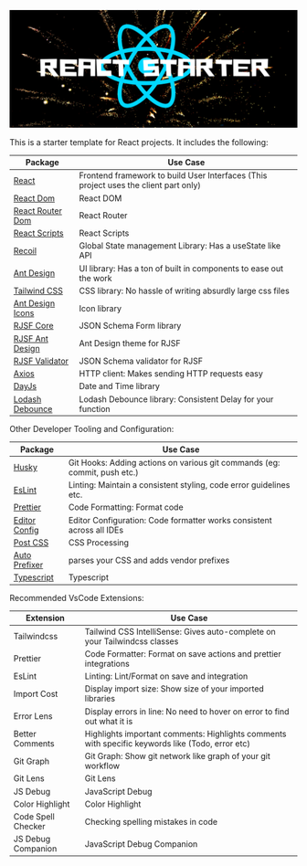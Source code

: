 ![React Starter Template](./public/banner.png)

This is a starter template for React projects. It includes the following:

| Package                                                                                   | Use Case                                                                             |
| ----------------------------------------------------------------------------------------- | ------------------------------------------------------------------------------------ |
| [React](https://react.dev/)                                                               | Frontend framework to build User Interfaces (This project uses the client part only) |
| [React Dom](https://react.dev/reference/react-dom/)                                       | React DOM                                                                            |
| [React Router Dom](https://reactrouter.com/en/main)                                       | React Router                                                                         |
| [React Scripts](https://www.npmjs.com/package/react-scripts/)                             | React Scripts                                                                        |
| [Recoil](https://recoiljs.org/)                                                           | Global State management Library: Has a useState like API                             |
| [Ant Design](https://ant.design/)                                                         | UI library: Has a ton of built in components to ease out the work                    |
| [Tailwind CSS](https://tailwindcss.com/)                                                  | CSS library: No hassle of writing absurdly large css files                           |
| [Ant Design Icons](https://ant.design/components/icon/)                                   | Icon library                                                                         |
| [RJSF Core](https://rjsf-team.github.io/react-jsonschema-form/docs/)                      | JSON Schema Form library                                                             |
| [RJSF Ant Design](https://rjsf-team.github.io/react-jsonschema-form/docs/usage/themes)    | Ant Design theme for RJSF                                                            |
| [RJSF Validator](https://rjsf-team.github.io/react-jsonschema-form/docs/usage/validation) | JSON Schema validator for RJSF                                                       |
| [Axios](https://axios-http.com/docs/intro)                                                | HTTP client: Makes sending HTTP requests easy                                        |
| [DayJs](https://day.js.org/)                                                              | Date and Time library                                                                |
| [Lodash Debounce](https://www.npmjs.com/package/lodash.debounce)                          | Lodash Debounce library: Consistent Delay for your function                          |

Other Developer Tooling and Configuration:

| Package                                          | Use Case                                                                  |
| ------------------------------------------------ | ------------------------------------------------------------------------- |
| [Husky](https://typicode.github.io/husky/)       | Git Hooks: Adding actions on various git commands (eg: commit, push etc.) |
| [EsLint](https://eslint.org/)                    | Linting: Maintain a consistent styling, code error guidelines etc.        |
| [Prettier](https://prettier.io/)                 | Code Formatting: Format code                                              |
| [Editor Config](https://editorconfig.org/)       | Editor Configuration: Code formatter works consistent across all IDEs     |
| [Post CSS](https://postcss.org/)                 | CSS Processing                                                            |
| [Auto Prefixer](https://autoprefixer.github.io/) | parses your CSS and adds vendor prefixes                                  |
| [Typescript](https://www.typescriptlang.org/)    | Typescript                                                                |

Recommended VsCode Extensions:

| Extension          | Use Case                                                                                         |
| ------------------ | ------------------------------------------------------------------------------------------------ |
| Tailwindcss        | Tailwind CSS IntelliSense: Gives auto-complete on your Tailwindcss classes                       |
| Prettier           | Code Formatter: Format on save actions and prettier integrations                                 |
| EsLint             | Linting: Lint/Format on save and integration                                                     |
| Import Cost        | Display import size: Show size of your imported libraries                                        |
| Error Lens         | Display errors in line: No need to hover on error to find out what it is                         |
| Better Comments    | Highlights important comments: Highlights comments with specific keywords like (Todo, error etc) |
| Git Graph          | Git Graph: Show git network like graph of your git workflow                                      |
| Git Lens           | Git Lens                                                                                         |
| JS Debug           | JavaScript Debug                                                                                 |
| Color Highlight    | Color Highlight                                                                                  |
| Code Spell Checker | Checking spelling mistakes in code                                                               |
| JS Debug Companion | JavaScript Debug Companion                                                                       |
